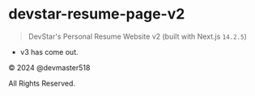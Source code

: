 # devstar-resume-page-v2

> DevStar's Personal Resume Website v2 (built with Next.js `14.2.5`)

- v3 has come out.

&copy; 2024 @devmaster518

All Rights Reserved.
